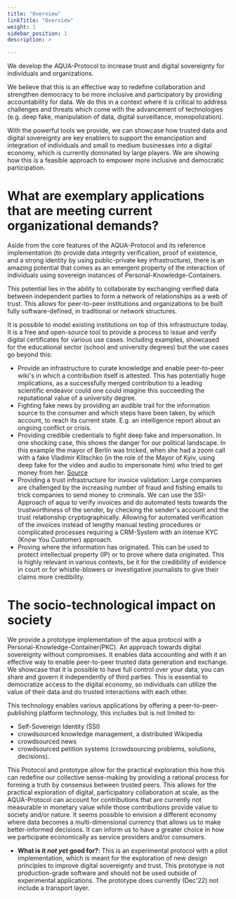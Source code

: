 ```yaml
---
title: "Overview"
linkTitle: "Overview"
weight: 1
sidebar_position: 1
description: >

---
```


We develop the AQUA-Protocol to increase trust and digital sovereignty for individuals and organizations.

We believe that this is an effective way to redefine collaboration and strengthen democracy to be more inclusive and participatory by providing accountability for data. We do this in a context where it is critical to address challenges and threats which come with the advancement of technologies (e.g. deep fake, manipulation of data, digital surveillance, monopolization).

With the powerful tools we provide, we can showcase how trusted data and digital sovereignty are key enablers to support the emancipation and integration of individuals and small to medium businesses into a digital economy, which is currently dominated by large players. We are showing how this is a feasible approach to empower more inclusive and democratic participation.

# What are exemplary applications that are meeting current organizational demands?

Aside from the core features of the AQUA-Protocol and its reference implementation (to provide data integrity verification, proof of existence, and a strong identity by using public-private key infrastructure), there is an amazing potential that comes as an emergent property of the interaction of individuals using sovereign instances of Personal-Knowledge-Containers.

This potential lies in the ability to collaborate by exchanging verified data between independent parties to form a network of relationships as a web of trust. This allows for peer-to-peer institutions and organizations to be built fully software-defined, in traditional or network structures.

It is possible to model existing institutions on top of this infrastructure today. It is a free and open-source tool to provide a process to issue and verify digital certificates for various use cases. Including examples, showcased for the educational sector (school and university degrees) but the use cases go beyond this:

* Provide an infrastructure to curate knowledge and enable peer-to-peer wiki's in which a contribution itself is attested. This has potentially huge implications, as a successfully merged contribution to a leading scientific endeavor could one could imagine this succeeding the reputational value of a university degree.
* Fighting fake news by providing an audible trail for the information source to the consumer and which steps have been taken, by which account, to reach its current state. E.g. an intelligence report about an ongoing conflict or crisis.
* Providing credible credentials to fight deep fake and impersonation. In one shocking case, this shows the danger for our political landscape. In this example the mayor of Berlin was tricked, when she had a zoom call with a fake Vladimir Klitschko (in the role of the Mayor of Kyiv, using deep fake for the video and audio to impersonate him) who tried to get money from her. [Source](https://www.theguardian.com/world/2022/jun/25/european-leaders-deepfake-video-calls-mayor-of-kyiv-vitali-klitschko)
* Providing a trust infrastructure for invoice validation: Large companies are challenged by the increasing number of fraud and fishing emails to trick companies to send money to criminals. We can use the SSI-Approach of aqua to verify invoices and do automated tests towards the trustworthiness of the sender, by checking the sender's account and the trust relationship cryptographically. Allowing for automated verification of the invoices instead of lengthy manual testing procedures or complicated processes requiring a CRM-System with an intense KYC (Know You Customer) approach.
* Proving where the information has originated. This can be used to protect intellectual property (IP) or to prove where data originated. This is highly relevant in various contexts, be it for the credibility of evidence in court or for whistle-blowers or investigative journalists to give their claims more credibility.

# The socio-technological impact on society
We provide a prototype implementation of the aqua protocol with a Personal-Knowledge-Container(PKC). An approach towards digital sovereignty without compromises. It enables data accounting and with it an effective way to enable peer-to-peer trusted data generation and exchange. We showcase that it is possible to have full control over your data, you can share and govern it independently of third parties. This is essential to democratize access to the digital economy, so individuals can utilize the value of their data and do trusted interactions with each other.

This technology enables various applications by offering a peer-to-peer-publishing platform technology, this includes but is not limited to:
* Self-Sovereign Identity (SSI)
* crowdsourced knowledge management, a distributed Wikipedia
* crowdsourced news
* crowdsourced petition systems (crowdsourcing problems, solutions, decisions).

This Protocol and prototype allow for the practical exploration this how this can redefine our collective sense-making by providing a rational process for forming a truth by consensus between trusted peers. This allows for the practical exploration of digital, participatory collaboration at scale, as the AQUA-Protocol can account for contributions that are currently not measurable in monetary value while those contributions provide value to society and/or nature. It seems possible to envision a different economy where data becomes a multi-dimensional currency that allows us to make better-informed decisions. It can inform us to have a greater choice in how we participate economically as service providers and/or consumers.

* **What is it *not yet* good for?**: This is an experimental protocol with a pilot implementation, which is meant for the exploration of new design principles to improve digital sovereignty and trust. This prototype is not production-grade software and should not be used outside of experimental applications. The prototype does currently (Dec'22) not include a transport layer.

